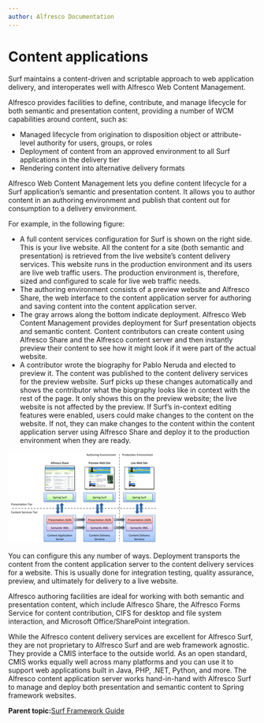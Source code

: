 ```yaml
---
author: Alfresco Documentation
---
```


# Content applications

Surf maintains a content-driven and scriptable approach to web application delivery, and interoperates well with Alfresco Web Content Management.

Alfresco provides facilities to define, contribute, and manage lifecycle for both semantic and presentation content, providing a number of WCM capabilities around content, such as:

-   Managed lifecycle from origination to disposition object or attribute-level authority for users, groups, or roles
-   Deployment of content from an approved environment to all Surf applications in the delivery tier
-   Rendering content into alternative delivery formats

Alfresco Web Content Management lets you define content lifecycle for a Surf application’s semantic and presentation content. It allows you to author content in an authoring environment and publish that content out for consumption to a delivery environment.

For example, in the following figure:

-   A full content services configuration for Surf is shown on the right side. This is your live website. All the content for a site \(both semantic and presentation\) is retrieved from the live website’s content delivery services. This website runs in the production environment and its users are live web traffic users. The production environment is, therefore, sized and configured to scale for live web traffic needs.
-   The authoring environment consists of a preview website and Alfresco Share, the web interface to the content application server for authoring and saving content into the content application server.
-   The gray arrows along the bottom indicate deployment. Alfresco Web Content Management provides deployment for Surf presentation objects and semantic content. Content contributors can create content using Alfresco Share and the Alfresco content server and then instantly preview their content to see how it might look if it were part of the actual website.
-   A contributor wrote the biography for Pablo Neruda and elected to preview it. The content was published to the content delivery services for the preview website. Surf picks up these changes automatically and shows the contributor what the biography looks like in context with the rest of the page. It only shows this on the preview website; the live website is not affected by the preview. If Surf’s in-context editing features were enabled, users could make changes to the content on the website. If not, they can make changes to the content within the content application server using Alfresco Share and deploy it to the production environment when they are ready.

![](../images/12-3.png)

You can configure this any number of ways. Deployment transports the content from the content application server to the content delivery services for a website. This is usually done for integration testing, quality assurance, preview, and ultimately for delivery to a live website.

Alfresco authoring facilities are ideal for working with both semantic and presentation content, which include Alfresco Share, the Alfresco Forms Service for content contribution, CIFS for desktop and file system interaction, and Microsoft Office/SharePoint integration.

While the Alfresco content delivery services are excellent for Alfresco Surf, they are not proprietary to Alfresco Surf and are web framework agnostic. They provide a CMIS interface to the outside world. As an open standard, CMIS works equally well across many platforms and you can use it to support web applications built in Java, PHP, .NET, Python, and more. The Alfresco content application server works hand-in-hand with Alfresco Surf to manage and deploy both presentation and semantic content to Spring framework websites.

**Parent topic:**[Surf Framework Guide](../concepts/surf-fwork-intro.md)

